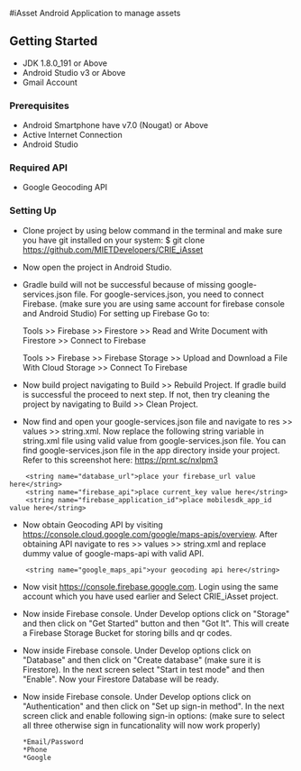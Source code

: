 #iAsset
Android Application to manage assets

## Getting Started
- JDK 1.8.0_191 or Above
- Android Studio v3 or Above
- Gmail Account

### Prerequisites
- Android Smartphone have v7.0 (Nougat) or Above
- Active Internet Connection
- Android Studio

### Required API
- Google Geocoding API

### Setting Up
- Clone project by using below command in the terminal and make sure you have git installed on your system:
$ git clone https://github.com/MIETDevelopers/CRIE_iAsset
- Now open the project in Android Studio.
- Gradle build will not be successful because of missing google-services.json file.
  For google-services.json, you need to connect Firebase. (make sure you are using same account for firebase console and Android Studio)
  For setting up Firebase Go to:

  Tools >> Firebase >> Firestore >>  Read and Write Document with Firestore >> Connect to Firebase

  Tools >> Firebase >> Firebase Storage >> Upload and Download a File With Cloud Storage >> Connect To Firebase
 
- Now build project navigating to Build >> Rebuild Project.
  If gradle build is successful the proceed to next step. If not, then try cleaning the project by navigating to Build >> Clean Project.
  
-  Now find and open your google-services.json file and navigate to res >> values >> string.xml. Now replace the following string     variable in string.xml file using valid value from google-services.json file. You can find google-services.json file in the app directory inside your project. Refer to this screenshot here: https://prnt.sc/nxlpm3


```
    <string name="database_url">place your firebase_url value here</string>
    <string name="firebase_api">place current_key value here</string>
    <string name="firebase_application_id">place mobilesdk_app_id value here</string>
 ```
 
 - Now obtain Geocoding API by visiting https://console.cloud.google.com/google/maps-apis/overview.
   After obtaining API navigate to res >> values >> string.xml and replace dummy value of google-maps-api with valid API.
   
 ```
     <string name="google_maps_api">your geocoding api here</string>
```

- Now visit https://console.firebase.google.com. Login using the same account which you have used earlier and Select CRIE_iAsset project.

- Now inside Firebase console. Under Develop options click on "Storage" and then click on "Get Started" button and then "Got It". This will create a Firebase Storage Bucket for storing bills and qr codes.

- Now inside Firebase console. Under Develop options click on "Database" and then click on "Create database" (make sure it is        Firestore). In the next screen select "Start in test mode" and then "Enable". Now your Firestore Database will be ready.

- Now inside Firebase console. Under Develop options click on "Authentication" and then click on "Set up sign-in method". In the next screen click and enable following sign-in options: (make sure to select all three otherwise sign in funcationality will now work properly)

      *Email/Password
      *Phone
      *Google
